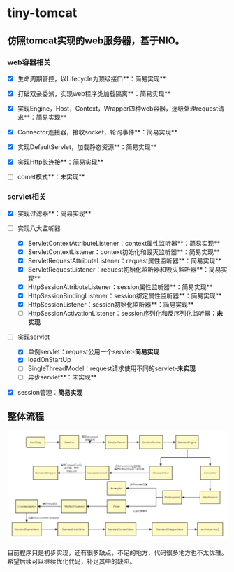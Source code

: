 # tiny-tomcat
## 仿照tomcat实现的web服务器，基于NIO。



### web容器相关

- [x] 生命周期管控，以Lifecycle为顶级接口**：简易实现**

- [x] 打破双亲委派，实现web程序类加载隔离**：简易实现**
- [x] 实现Engine，Host，Context，Wrapper四种web容器，逐级处理request请求**：简易实现**
- [x] Connector连接器，接收socket，轮询事件**：简易实现**
- [x] 实现DefaultServlet，加载静态资源**：简易实现**
- [x] 实现Http长连接**：简易实现**
- [ ] comet模式**：未实现**



### servlet相关

- [x] 实现过滤器**：简易实现**
- [ ] 实现八大监听器
  - [x] ServletContextAttributeListener：context属性监听器**：简易实现**
  - [x] ServletContextListener：context初始化和毁灭监听器**：简易实现**
  - [x] ServletRequestAttributeListener：request属性监听器**：简易实现**
  - [x] ServletRequestListener：request初始化监听器和毁灭监听器**：简易实现**
  - [x] HttpSessionAttributeListener：session属性监听器**：简易实现**
  - [x] HttpSessionBindingListener：session绑定属性监听器**：简易实现**
  - [x] HttpSessionListener：session初始化监听器**：简易实现**
  - [ ] HttpSessionActivationListener：session序列化和反序列化监听器<span color="red">**：未实现**</span>
- [ ] 实现servlet
  - [x] 单例servlet：request公用一个servlet-**简易实现**
  - [x] loadOnStartUp
  - [ ] SingleThreadModel：request请求使用不同的servlet-**未实现**
  - [ ] 异步servlet**：未实现**

- [x] session管理：**简易实现**



## 整体流程

<img src="/img/整体流程.png"/>



目前程序只是初步实现，还有很多缺点，不足的地方，代码很多地方也不太优雅。希望后续可以继续优化代码，补足其中的缺陷。

